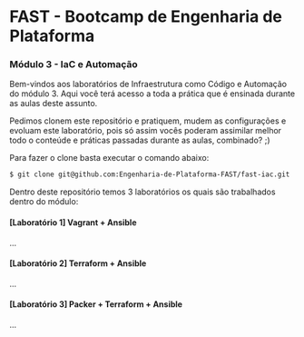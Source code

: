 # FAST - Bootcamp de Engenharia de Plataforma


### Módulo 3 - IaC e Automação


Bem-vindos aos laboratórios de Infraestrutura como Código e Automação do módulo 3. Aqui você terá acesso a toda a prática que é ensinada durante as aulas deste assunto. 

Pedimos clonem este repositório e pratiquem, mudem as configurações e evoluam este laboratório, pois só assim vocês poderam assimilar melhor todo o conteúde e práticas passadas durante as aulas, combinado? ;)

Para fazer o clone basta executar o comando abaixo:

``` bash
$ git clone git@github.com:Engenharia-de-Plataforma-FAST/fast-iac.git
```

Dentro deste repositório temos 3 laboratórios os quais são trabalhados dentro do módulo:

#### [Laboratório 1] Vagrant + Ansible

...

#### [Laboratório 2] Terraform + Ansible

...

#### [Laboratório 3] Packer + Terraform + Ansible

...
